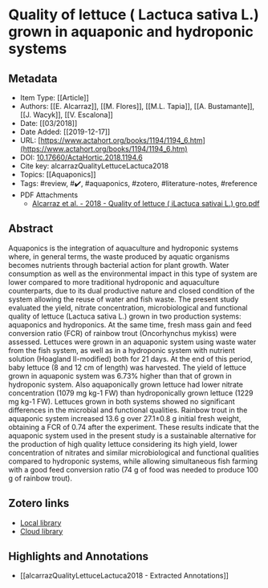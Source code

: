 # Quality of lettuce ( Lactuca sativa L.) grown in aquaponic and hydroponic systems

## Metadata

* Item Type: [[Article]]
* Authors: [[E. Alcarraz]], [[M. Flores]], [[M.L. Tapia]], [[A. Bustamante]], [[J. Wacyk]], [[V. Escalona]]
* Date: [[03/2018]]
* Date Added: [[2019-12-17]]
* URL: [https://www.actahort.org/books/1194/1194_6.htm](https://www.actahort.org/books/1194/1194_6.htm)
* DOI: [10.17660/ActaHortic.2018.1194.6](https://doi.org/10.17660/ActaHortic.2018.1194.6)
* Cite key: alcarrazQualityLettuceLactuca2018
* Topics: [[Aquaponics]]
* Tags: #review, #✔️, #aquaponics, #zotero, #literature-notes, #reference
* PDF Attachments
	- [Alcarraz et al. - 2018 - Quality of lettuce ( iLactuca sativai L.) gro.pdf](zotero://open-pdf/library/items/EZ449CIN)

## Abstract

Aquaponics is the integration of aquaculture and hydroponic systems where, in general terms, the waste produced by aquatic organisms becomes nutrients through bacterial action for plant growth. Water consumption as well as the environmental impact in this type of system are lower compared to more traditional hydroponic and aquaculture counterparts, due to its dual productive nature and closed condition of the system allowing the reuse of water and fish waste. The present study evaluated the yield, nitrate concentration, microbiological and functional quality of lettuce (Lactuca sativa L.) grown in two production systems: aquaponics and hydroponics. At the same time, fresh mass gain and feed conversion ratio (FCR) of rainbow trout (Oncorhynchus mykiss) were assessed. Lettuces were grown in an aquaponic system using waste water from the fish system, as well as in a hydroponic system with nutrient solution (Hoagland II-modified) both for 21 days. At the end of this period, baby lettuce (8 and 12 cm of length) was harvested. The yield of lettuce grown in aquaponic system was 6.73% higher than that of grown in hydroponic system. Also aquaponically grown lettuce had lower nitrate concentration (1079 mg kg-1 FW) than hydroponically grown lettuce (1229 mg kg-1 FW). Lettuces grown in both systems showed no significant differences in the microbial and functional qualities. Rainbow trout in the aquaponic system increased 13.6 g over 27.1±0.8 g initial fresh weight, obtaining a FCR of 0.74 after the experiment. These results indicate that the aquaponic system used in the present study is a sustainable alternative for the production of high quality lettuce considering its high yield, lower concentration of nitrates and similar microbiological and functional qualities compared to hydroponic systems, while allowing simultaneous fish farming with a good feed conversion ratio (74 g of food was needed to produce 100 g of rainbow trout).


##  Zotero links
* [Local library](zotero://select/items/1_2J8AIQBB)
* [Cloud library](http://zotero.org/users/5448669/items/2J8AIQBB)

## Highlights and Annotations

- [[alcarrazQualityLettuceLactuca2018 - Extracted Annotations]]